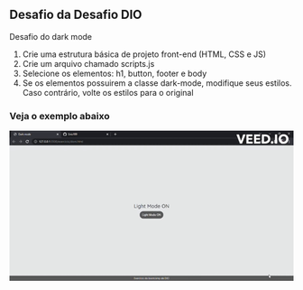 ## Desafio da Desafio **DIO**

Desafio do dark mode

1. Crie uma estrutura básica de projeto front-end (HTML, CSS e JS)
2. Crie um arquivo chamado scripts.js
3. Selecione os elementos: h1, button, footer e body
4. Se os elementos possuirem a classe dark-mode, modifique seus estilos. Caso contrário, volte os estilos para o original


### **Veja o exemplo abaixo**

![exemplo](Dark%20mode.gif)